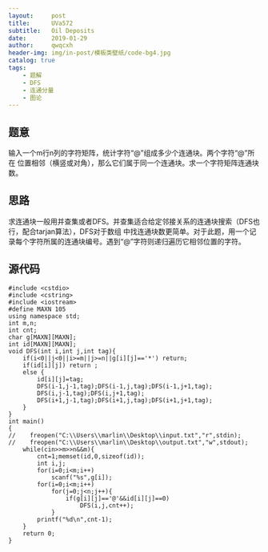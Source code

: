 ```yaml
---
layout:     post
title:      UVa572
subtitle:   Oil Deposits
date:       2019-01-29
author:     qwqcxh
header-img: img/in-post/模板类壁纸/code-bg4.jpg
catalog: true
tags:
    - 题解
    - DFS
    - 连通分量
    - 图论
---
```


## 题意
输入一个m行n列的字符矩阵，统计字符“@”组成多少个连通块。两个字符“@”所在
位置相邻（横竖或对角），那么它们属于同一个连通块。求一个字符矩阵连通块
数。

## 思路
求连通块一般用并查集或者DFS。并查集适合给定邻接关系的连通块搜索（DFS也行，配合tarjan算法），DFS对于数组
中找连通块数更简单。对于此题，用一个记录每个字符所属的连通块编号。遇到“@”字符则递归遍历它相邻位置的字符。

## 源代码
```
#include <cstdio>
#include <cstring>
#include <iostream>
#define MAXN 105
using namespace std;
int m,n;
int cnt;
char g[MAXN][MAXN];
int id[MAXN][MAXN];
void DFS(int i,int j,int tag){
    if(i<0||j<0||i>=m||j>=n||g[i][j]=='*') return;
    if(id[i][j]) return ;
    else {
        id[i][j]=tag;
        DFS(i-1,j-1,tag);DFS(i-1,j,tag);DFS(i-1,j+1,tag);
        DFS(i,j-1,tag);DFS(i,j+1,tag);
        DFS(i+1,j-1,tag);DFS(i+1,j,tag);DFS(i+1,j+1,tag);
    }
}
int main()
{
//    freopen("C:\\Users\\marlin\\Desktop\\input.txt","r",stdin);
//    freopen("C:\\Users\\marlin\\Desktop\\output.txt","w",stdout);
    while(cin>>m>>n&&m){
        cnt=1;memset(id,0,sizeof(id));
        int i,j;
        for(i=0;i<m;i++)
            scanf("%s",g[i]);
        for(i=0;i<m;i++)
            for(j=0;j<n;j++){
                if(g[i][j]=='@'&&id[i][j]==0)
                    DFS(i,j,cnt++);
            }
        printf("%d\n",cnt-1);
    }
    return 0;
}
```